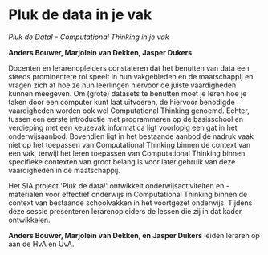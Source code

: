 # Pluk de data in je vak

*Pluk de Data! - Computational Thinking in je vak*

**Anders Bouwer, Marjolein van Dekken, Jasper Dukers**

Docenten en lerarenopleiders constateren dat het benutten van
data een steeds prominentere rol speelt in hun vakgebieden en de maatschappij
en vragen zich af hoe ze hun leerlingen hiervoor de juiste vaardigheden kunnen
meegeven. Om (grote) datasets te benutten moet je leren hoe je taken door een
computer kunt laat uitvoeren, de hiervoor benodigde vaardigheden worden ook
wel Computational Thinking genoemd. Echter, tussen een eerste introductie met
programmeren op de basisschool en verdieping met een keuzevak informatica ligt
voorlopig een gat in het onderwijsaanbod. Bovendien ligt in het bestaande
aanbod de nadruk vaak niet op het toepassen van Computational Thinking binnen
de context van een vak, terwijl het leren toepassen van Computational Thinking
binnen specifieke contexten van groot belang is voor later gebruik van deze
vaardigheden in de maatschappij.

Het SIA project 'Pluk de data!' ontwikkelt onderwijsactiviteiten en
-materialen voor effectief onderwijs in Computational Thinking binnen de
context van bestaande schoolvakken in het voortgezet onderwijs. Tijdens deze
sessie presenteren lerarenopleiders de lessen die zij in dat kader
ontwikkelen.

**Anders Bouwer, Marjolein van Dekken,  en Jasper Dukers** leiden leraren op aan de HvA en UvA.
